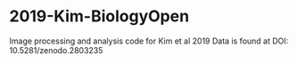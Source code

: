 # 2019-Kim-BiologyOpen
Image processing and analysis code for Kim et al 2019
Data is found at DOI: 10.5281/zenodo.2803235
